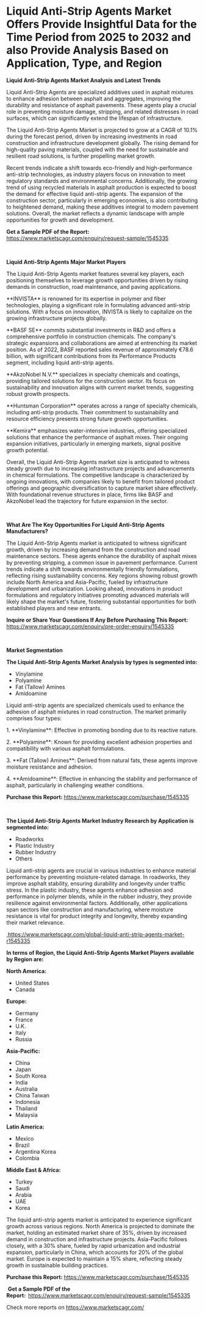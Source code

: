 <p><h1>Liquid Anti-Strip Agents Market Offers Provide Insightful Data for the Time Period from 2025 to 2032 and also Provide Analysis Based on Application, Type, and Region</h1></p><p><strong>Liquid Anti-Strip Agents Market Analysis and Latest Trends</strong></p>
<p><p>Liquid Anti-Strip Agents are specialized additives used in asphalt mixtures to enhance adhesion between asphalt and aggregates, improving the durability and resistance of asphalt pavements. These agents play a crucial role in preventing moisture damage, stripping, and related distresses in road surfaces, which can significantly extend the lifespan of infrastructure.</p><p>The Liquid Anti-Strip Agents Market is projected to grow at a CAGR of 10.1% during the forecast period, driven by increasing investments in road construction and infrastructure development globally. The rising demand for high-quality paving materials, coupled with the need for sustainable and resilient road solutions, is further propelling market growth. </p><p>Recent trends indicate a shift towards eco-friendly and high-performance anti-strip technologies, as industry players focus on innovation to meet regulatory standards and environmental concerns. Additionally, the growing trend of using recycled materials in asphalt production is expected to boost the demand for effective liquid anti-strip agents. The expansion of the construction sector, particularly in emerging economies, is also contributing to heightened demand, making these additives integral to modern pavement solutions. Overall, the market reflects a dynamic landscape with ample opportunities for growth and development.</p></p>
<p><strong>Get a Sample PDF of the Report:&nbsp;</strong> <a href="https://www.marketscagr.com/enquiry/request-sample/1545335?utm_campaign=2253&utm_medium=2&utm_source=Github&utm_content=ia&utm_term=02022025&utm_id=liquid-anti-strip-agents">https://www.marketscagr.com/enquiry/request-sample/1545335</a></p>
<p>&nbsp;</p>
<p><strong>Liquid Anti-Strip Agents Major Market Players</strong></p>
<p><p>The Liquid Anti-Strip Agents market features several key players, each positioning themselves to leverage growth opportunities driven by rising demands in construction, road maintenance, and paving applications. </p><p>**INVISTA** is renowned for its expertise in polymer and fiber technologies, playing a significant role in formulating advanced anti-strip solutions. With a focus on innovation, INVISTA is likely to capitalize on the growing infrastructure projects globally.</p><p>**BASF SE** commits substantial investments in R&D and offers a comprehensive portfolio in construction chemicals. The company's strategic expansions and collaborations are aimed at entrenching its market position. As of 2022, BASF reported sales revenue of approximately €78.6 billion, with significant contributions from its Performance Products segment, including liquid anti-strip agents.</p><p>**AkzoNobel N.V.** specializes in specialty chemicals and coatings, providing tailored solutions for the construction sector. Its focus on sustainability and innovation aligns with current market trends, suggesting robust growth prospects.</p><p>**Huntsman Corporation** operates across a range of specialty chemicals, including anti-strip products. Their commitment to sustainability and resource efficiency presents strong future growth opportunities.</p><p>**Kemira** emphasizes water-intensive industries, offering specialized solutions that enhance the performance of asphalt mixes. Their ongoing expansion initiatives, particularly in emerging markets, signal positive growth potential.</p><p>Overall, the Liquid Anti-Strip Agents market size is anticipated to witness steady growth due to increasing infrastructure projects and advancements in chemical formulations. The competitive landscape is characterized by ongoing innovations, with companies likely to benefit from tailored product offerings and geographic diversification to capture market share effectively. With foundational revenue structures in place, firms like BASF and AkzoNobel lead the trajectory for future expansion in the sector.</p></p>
<p>&nbsp;</p>
<p><strong>What Are The Key Opportunities For Liquid Anti-Strip Agents Manufacturers?</strong></p>
<p><p>The Liquid Anti-Strip Agents market is anticipated to witness significant growth, driven by increasing demand from the construction and road maintenance sectors. These agents enhance the durability of asphalt mixes by preventing stripping, a common issue in pavement performance. Current trends indicate a shift towards environmentally friendly formulations, reflecting rising sustainability concerns. Key regions showing robust growth include North America and Asia-Pacific, fueled by infrastructure development and urbanization. Looking ahead, innovations in product formulations and regulatory initiatives promoting advanced materials will likely shape the market's future, fostering substantial opportunities for both established players and new entrants.</p></p>
<p><strong>Inquire or Share Your Questions If Any Before Purchasing This Report:</strong> <a href="https://www.marketscagr.com/enquiry/pre-order-enquiry/1545335?utm_campaign=2253&utm_medium=2&utm_source=Github&utm_content=ia&utm_term=02022025&utm_id=liquid-anti-strip-agents">https://www.marketscagr.com/enquiry/pre-order-enquiry/1545335</a></p>
<p>&nbsp;</p>
<p><strong>Market Segmentation</strong></p>
<p><strong>The Liquid Anti-Strip Agents Market Analysis by types is segmented into:</strong></p>
<p><ul><li>Vinylamine</li><li>Polyamine</li><li>Fat (Tallow) Amines</li><li>Amidoamine</li></ul></p>
<p><p>Liquid anti-strip agents are specialized chemicals used to enhance the adhesion of asphalt mixtures in road construction. The market primarily comprises four types: </p><p>1. **Vinylamine**: Effective in promoting bonding due to its reactive nature.</p><p>2. **Polyamine**: Known for providing excellent adhesion properties and compatibility with various asphalt formulations.</p><p>3. **Fat (Tallow) Amines**: Derived from natural fats, these agents improve moisture resistance and adhesion.</p><p>4. **Amidoamine**: Effective in enhancing the stability and performance of asphalt, particularly in challenging weather conditions.</p></p>
<p><strong>Purchase this Report:&nbsp;</strong><a href="https://www.marketscagr.com/purchase/1545335?utm_campaign=2253&utm_medium=2&utm_source=Github&utm_content=ia&utm_term=02022025&utm_id=liquid-anti-strip-agents">https://www.marketscagr.com/purchase/1545335</a></p>
<p>&nbsp;</p>
<p><strong>The Liquid Anti-Strip Agents Market Industry Research by Application is segmented into:</strong></p>
<p><ul><li>Roadworks</li><li>Plastic Industry</li><li>Rubber Industry</li><li>Others</li></ul></p>
<p><p>Liquid anti-strip agents are crucial in various industries to enhance material performance by preventing moisture-related damage. In roadworks, they improve asphalt stability, ensuring durability and longevity under traffic stress. In the plastic industry, these agents enhance adhesion and performance in polymer blends, while in the rubber industry, they provide resilience against environmental factors. Additionally, other applications span sectors like construction and manufacturing, where moisture resistance is vital for product integrity and longevity, thereby expanding their market relevance.</p></p>
<p><a href="https://www.marketscagr.com/global-liquid-anti-strip-agents-market-r1545335?utm_campaign=2253&utm_medium=2&utm_source=Github&utm_content=ia&utm_term=02022025&utm_id=liquid-anti-strip-agents">&nbsp;https://www.marketscagr.com/global-liquid-anti-strip-agents-market-r1545335</a></p>
<p><strong>In terms of Region, the Liquid Anti-Strip Agents Market Players available by Region are:</strong></p>
<p>
    <p> <strong> North America: </strong>
        <ul>
            <li>United States</li>
            <li>Canada</li>
        </ul>
        </p> 
    <p> <strong> Europe: </strong>
        <ul>
            <li>Germany</li>
            <li>France</li>
            <li>U.K.</li>
            <li>Italy</li>
            <li>Russia</li>
        </ul>
        </p> 
    <p> <strong> Asia-Pacific: </strong>
        <ul>
            <li>China</li>
            <li>Japan</li>
            <li>South Korea</li>
            <li>India</li>
            <li>Australia</li>
            <li>China Taiwan</li>
            <li>Indonesia</li>
            <li>Thailand</li>
            <li>Malaysia</li>
        </ul>
        </p> 
    <p> <strong> Latin America: </strong>
        <ul>
            <li>Mexico</li>
            <li>Brazil</li>
            <li>Argentina Korea</li>
            <li>Colombia</li>
        </ul>
        </p> 
    <p> <strong> Middle East & Africa: </strong>
        <ul>
            <li>Turkey</li>
            <li>Saudi</li>
            <li>Arabia</li>
            <li>UAE</li>
            <li>Korea</li>
        </ul>
    </p>
    </p>
<p><p>The liquid anti-strip agents market is anticipated to experience significant growth across various regions. North America is projected to dominate the market, holding an estimated market share of 35%, driven by increased demand in construction and infrastructure projects. Asia-Pacific follows closely, with a 30% share, fueled by rapid urbanization and industrial expansion, particularly in China, which accounts for 20% of the global market. Europe is expected to maintain a 15% share, reflecting steady growth in sustainable building practices.</p></p>
<p><strong>Purchase this Report: </strong><a href="https://www.marketscagr.com/purchase/1545335?utm_campaign=2253&utm_medium=2&utm_source=Github&utm_content=ia&utm_term=02022025&utm_id=liquid-anti-strip-agents">https://www.marketscagr.com/purchase/1545335</a></p>
<p>&nbsp;<strong>Get a Sample PDF of the Report:&nbsp;&nbsp;</strong><a href="https://www.marketscagr.com/enquiry/request-sample/1545335?utm_campaign=2253&utm_medium=2&utm_source=Github&utm_content=ia&utm_term=02022025&utm_id=liquid-anti-strip-agents">https://www.marketscagr.com/enquiry/request-sample/1545335</a></p>
<p><strong></strong></p>
<p>Check more reports on <a href="https://www.marketscagr.com/?utm_campaign=2253&utm_medium=2&utm_source=Github&utm_content=ia&utm_term=02022025&utm_id=liquid-anti-strip-agents">https://www.marketscagr.com/</a></p>